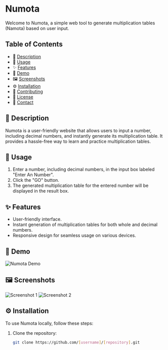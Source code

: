 # Numota

Welcome to Numota, a simple web tool to generate multiplication tables (Namota) based on user input.

## Table of Contents

- 🌟 [Description](#description)
- 🚀 [Usage](#usage)
- ✨ [Features](#features)
- 🎥 [Demo](#demo)
- 🖼️ [Screenshots](#screenshots)
- ⚙️ [Installation](#installation)
- 🤝 [Contributing](#contributing)
- 📝 [License](#license)
- 📧 [Contact](#contact)

## 🌟 Description

Numota is a user-friendly website that allows users to input a number, including decimal numbers, and instantly generate its multiplication table. It provides a hassle-free way to learn and practice multiplication tables.

## 🚀 Usage

1. Enter a number, including decimal numbers, in the input box labeled "Enter An Number".
2. Click the "GO" button.
3. The generated multiplication table for the entered number will be displayed in the result box.

## ✨ Features

- User-friendly interface.
- Instant generation of multiplication tables for both whole and decimal numbers.
- Responsive design for seamless usage on various devices.

## 🎥 Demo

![Numota Demo](demo.gif)

## 🖼️ Screenshots

![Screenshot 1](screenshot1.png)
![Screenshot 2](screenshot2.png)

## ⚙️ Installation

To use Numota locally, follow these steps:

1. Clone the repository:
   ```bash
   git clone https://github.com/[username]/[repository].git
